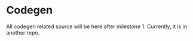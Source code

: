 # Codegen

All codegen related source will be here after milestone 1.
Currently, it is in another repo.